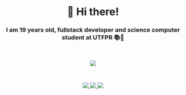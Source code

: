 <h1  align="center">👋 Hi there!</h1>

<h3 align="center">I am 19 years old, fullstack developer and science computer student at UTFPR 📚🚀</h3>

<br />
<p align="center" >
<img src="https://github-readme-stats.vercel.app/api?username=hyperyuri&show_icons=true.gif" />
</p>
<br />
<p align="center">
  <a target="_blank" href="www.linkedin.com/in/yurialvesmiguel">
    <img src="https://img.shields.io/badge/-LINKEDIN-black?style=for-the-badge&logo=linkedin&color=0a66c2" />
  </a>
 <a target="_blank" href="https://www.youtube.com/channel/UCoq_zttKwAtgJDwzqeg5Bsg">
    <img src="https://img.shields.io/badge/-YOUTUBE-black?style=for-the-badge&logo=YOUTUBE&logoColor=white&color=f00" />
  </a>
   <a target="_blank" href="https://twitter.com/Yalvesmiguel">
    <img src="https://img.shields.io/badge/-TWITTER-black?style=for-the-badge&logo=twitter&logoColor=white&color=1da1f2" />
  </a>
 </p>
</p>
